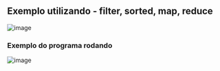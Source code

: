 ## Exemplo utilizando - filter, sorted, map, reduce
![image](https://raw.githubusercontent.com/devjleonardo/assets/main/programacao-funcional-e-expressoes-lambda-java/09_Exemplo%20(stream)/exemplo.png)

### Exemplo do programa rodando
![image](https://raw.githubusercontent.com/devjleonardo/assets/main/programacao-funcional-e-expressoes-lambda-java/09_Exemplo%20(stream)/exemplo%20do%20programa%20rodando.png)